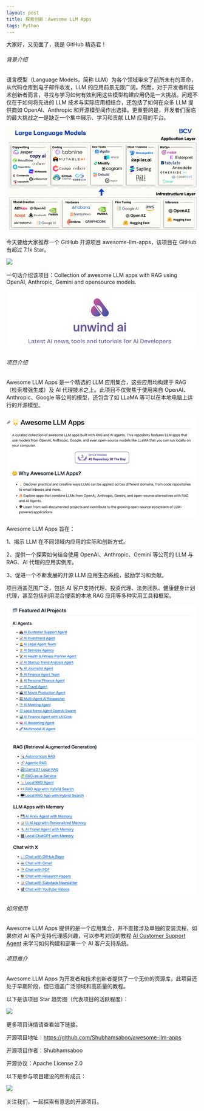 ```yaml
---
layout: post
title: 探索创新：Awesome LLM Apps 
tags: Python
---
```


大家好，又见面了，我是 GitHub 精选君！

###### 背景介绍

语言模型（Language Models，简称 LLM）为各个领域带来了前所未有的革命，从代码仓库到电子邮件收发，LLM 的应用前景无限广阔。然而，对于开发者和技术创新者而言，寻找与学习如何有效利用这些模型构建应用仍是一大挑战。问题不仅在于如何将先进的 LLM 技术与实际应用相结合，还包括了如何在众多 LLM 提供商如 OpenAI、Anthropic 和开源模型间作出选择。更重要的是，开发者们面临的最大挑战之一是缺乏一个集中展示、学习和贡献 LLM 应用的平台。

![](https://raw.githubusercontent.com/ZhuPeng/pic/master/images/compress_image-20241219213823088.png)

今天要给大家推荐一个 GitHub 开源项目 awesome-llm-apps，该项目在 GitHub 有超过 7.1k Star。

![](https://stats.deeptrain.net/repo/Shubhamsaboo/awesome-llm-apps/?theme=light)

一句话介绍该项目：Collection of awesome LLM apps with RAG using OpenAI, Anthropic, Gemini and opensource models.

![](https://raw.githubusercontent.com/ZhuPeng/pic/master/images/compress_image-20241219212439562.png)


###### 项目介绍

Awesome LLM Apps 是一个精选的 LLM 应用集合，这些应用均构建于 RAG （检索增强生成）及 AI 代理技术之上。此项目不仅聚焦于使用来自 OpenAI、Anthropic、Google 等公司的模型，还包含了如 LLaMA 等可以在本地电脑上运行的开源模型。

![](https://raw.githubusercontent.com/ZhuPeng/pic/master/images/compress_image-20241219212519078.png)

Awesome LLM Apps 旨在：

1、揭示 LLM 在不同领域内应用的实际和创新方式。

2、提供一个探索如何结合使用 OpenAI、Anthropic、Gemini 等公司的 LLM 与 RAG、AI 代理的应用实例库。

3、促进一个不断发展的开源 LLM 应用生态系统，鼓励学习和贡献。

项目涵盖范围广泛，包括 AI 客户支持代理、投资代理、法务团队、健康健身计划代理，甚至包括利用混合搜索的本地 RAG 应用等多种实用工具和框架。

![](https://raw.githubusercontent.com/ZhuPeng/pic/master/images/compress_image-20241219212557630.png)

![](https://raw.githubusercontent.com/ZhuPeng/pic/master/images/compress_image-20241219212610168.png)

###### 如何使用

Awesome LLM Apps 提供的是一个应用集合，并不直接涉及单独的安装流程，如果你对 AI 客户支持代理感兴趣，可以参考对应的教程 [AI Customer Support Agent](https://github.com/Shubhamsaboo/awesome-llm-apps/tree/main/ai_agent_tutorials/ai_customer_support_agent) 来学习如何构建和部署一个 AI 客户支持系统。

###### 项目推介

Awesome LLM Apps 为开发者和技术创新者提供了一个无价的资源库，此项目还处于早期阶段，但已涵盖广泛领域和高质量的教程。

以下是该项目 Star 趋势图（代表项目的活跃程度）：

![](https://api.star-history.com/svg?repos=Shubhamsaboo/awesome-llm-apps&type=Timeline)

更多项目详情请查看如下链接。

开源项目地址：https://github.com/Shubhamsaboo/awesome-llm-apps 

开源项目作者：Shubhamsaboo

开源协议：Apache License 2.0

以下是参与项目建设的所有成员：

![](https://contrib.rocks/image?repo=Shubhamsaboo/awesome-llm-apps)

关注我们，一起探索有意思的开源项目。

